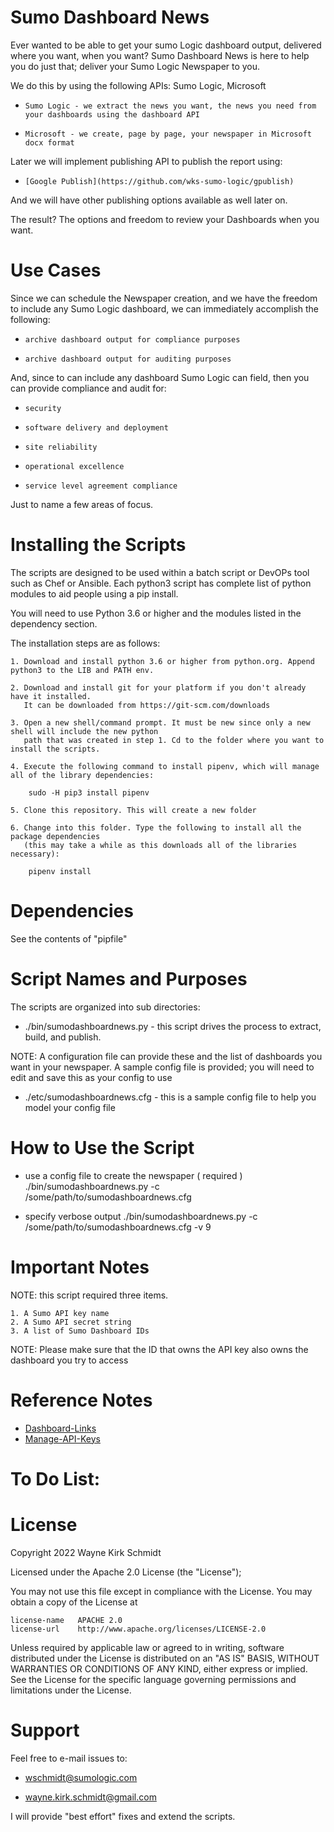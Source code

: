 Sumo Dashboard News
===================

Ever wanted to be able to get your sumo Logic dashboard output, delivered where you want, when you want?
Sumo Dashboard News is here to help you do just that; deliver your Sumo Logic Newspaper to you.

We do this by using the following APIs: Sumo Logic, Microsoft
*     Sumo Logic - we extract the news you want, the news you need from your dashboards using the dashboard API
*     Microsoft - we create, page by page, your newspaper in Microsoft docx format

Later we will implement publishing API to publish the report using:

*     [Google Publish](https://github.com/wks-sumo-logic/gpublish)

And we will have other publishing options available as well later on.

The result? The options and freedom to review your Dashboards when you want.

Use Cases
=========

Since we can schedule the Newspaper creation, and we have the freedom to include any Sumo Logic dashboard,
we can immediately accomplish the following:

*     archive dashboard output for compliance purposes
*     archive dashboard output for auditing purposes

And, since to can include any dashboard Sumo Logic can field, then you can provide compliance and audit for:

*     security
*     software delivery and deployment
*     site reliability
*     operational excellence
*     service level agreement compliance

Just to name a few areas of focus.

Installing the Scripts
=======================

The scripts are designed to be used within a batch script or DevOPs tool such as Chef or Ansible.
Each python3 script has complete list of python modules to aid people using a pip install.

You will need to use Python 3.6 or higher and the modules listed in the dependency section.  

The installation steps are as follows: 

    1. Download and install python 3.6 or higher from python.org. Append python3 to the LIB and PATH env.

    2. Download and install git for your platform if you don't already have it installed.
       It can be downloaded from https://git-scm.com/downloads
    
    3. Open a new shell/command prompt. It must be new since only a new shell will include the new python 
       path that was created in step 1. Cd to the folder where you want to install the scripts.
    
    4. Execute the following command to install pipenv, which will manage all of the library dependencies:
    
        sudo -H pip3 install pipenv 
 
    5. Clone this repository. This will create a new folder
    
    6. Change into this folder. Type the following to install all the package dependencies 
       (this may take a while as this downloads all of the libraries necessary):

        pipenv install
        
Dependencies
============

See the contents of "pipfile"

Script Names and Purposes
=========================

The scripts are organized into sub directories:

*   ./bin/sumodashboardnews.py - this script drives the process to extract, build, and publish.

NOTE: A configuration file can provide these and the list of dashboards you want in your newspaper.
      A sample config file is provided; you will need to edit and save this as your config to use

*   ./etc/sumodashboardnews.cfg - this is a sample config file to help you model your config file

How to Use the Script
=====================

*   use a config file to create the newspaper ( required ) 
    ./bin/sumodashboardnews.py -c /some/path/to/sumodashboardnews.cfg

*   specify verbose output
    ./bin/sumodashboardnews.py -c /some/path/to/sumodashboardnews.cfg -v 9

Important Notes
===============

NOTE: this script required three items. 

    1. A Sumo API key name
    2. A Sumo API secret string 
    3. A list of Sumo Dashboard IDs

NOTE: Please make sure that the ID that owns the API key also owns the dashboard you try to access

Reference Notes
===============

*   [Dashboard-Links](https://help.sumologic.com/Visualizations-and-Alerts/Dashboards/Get-Started-with-Dashboards-and-Panels/Add-a-Dashboard-Link)
*   [Manage-API-Keys](https://help.sumologic.com/Manage/Security/Access-Keys)

To Do List:
===========

License
=======

Copyright 2022 Wayne Kirk Schmidt

Licensed under the Apache 2.0 License (the "License");

You may not use this file except in compliance with the License.
You may obtain a copy of the License at

    license-name   APACHE 2.0
    license-url    http://www.apache.org/licenses/LICENSE-2.0

Unless required by applicable law or agreed to in writing, software
distributed under the License is distributed on an "AS IS" BASIS,
WITHOUT WARRANTIES OR CONDITIONS OF ANY KIND, either express or implied.
See the License for the specific language governing permissions and
limitations under the License.

Support
=======

Feel free to e-mail issues to: 

- wschmidt@sumologic.com

- wayne.kirk.schmidt@gmail.com

I will provide "best effort" fixes and extend the scripts.
